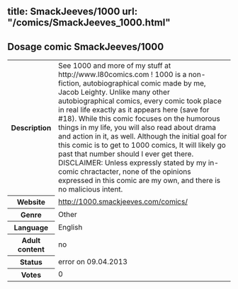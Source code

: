 title: SmackJeeves/1000
url: "/comics/SmackJeeves_1000.html"
---
Dosage comic SmackJeeves/1000
-----------------------------------------

<table class="comicinfo">
<tr>
<th>Description</th><td>See 1000 and more of my stuff at http://www.l80comics.com ! 1000 is a non-fiction, autobiographical comic made by me, Jacob Leighty. Unlike many other autobiographical comics, every comic took place in real life exactly as it appears here (save for #18). While this comic focuses on the humorous things in my life, you will also read about drama and action in it, as well. Although the initial goal for this comic is to get to 1000 comics, It will likely go past that number should I ever get there. DISCLAIMER: Unless expressly stated by my in-comic chractacter, none of the opinions expressed in this comic are my own, and there is no malicious intent.</td>
</tr>
<tr>
<th>Website</th><td><a href="http://1000.smackjeeves.com/comics/">http://1000.smackjeeves.com/comics/</a></td>
</tr>
<tr>
<th>Genre</th><td>Other</td>
</tr>
<tr>
<th>Language</th><td>English</td>
</tr>
<tr>
<th>Adult content</th><td>no</td>
</tr>
<tr>
<th>Status</th><td>error on 09.04.2013</td>
</tr>
<tr>
<th>Votes</th><td>0</div></td>
</tr>
</table>
